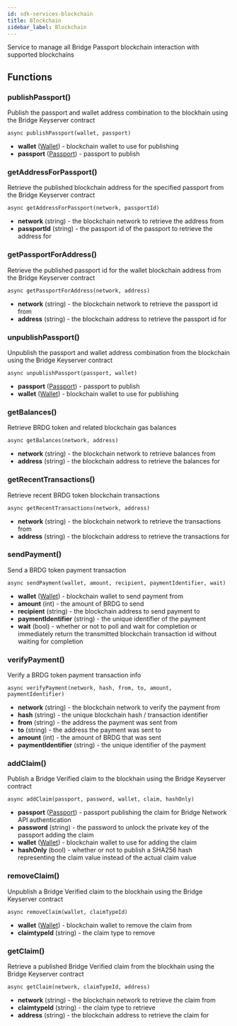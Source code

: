```yaml
---
id: sdk-services-blockchain
title: Blockchain
sidebar_label: Blockchain
---
```

Service to manage all Bridge Passport blockchain interaction with supported blockchains

## Functions
### publishPassport()
Publish the passport and wallet address combination to the blockhain using the Bridge Keyserver contract
```
async publishPassport(wallet, passport)
```
- **wallet** (<a href='sdk-models-wallet'>Wallet</a>) - blockchain wallet to use for publishing
- **passport** (<a href='sdk-models-passport'>Passport</a>) - passport to publish

### getAddressForPassport()
Retrieve the published blockchain address for the specified passport from the Bridge Keyserver contract
```
async getAddressForPassport(network, passportId)
```
- **network** (string) - the blockchain network to retrieve the address from
- **passportId** (string) - the passport id of the passport to retrieve the address for

### getPassportForAddress()
Retrieve the published passport id for the wallet blockchain address from the Bridge Keyserver contract
```
async getPassportForAddress(network, address)
```
- **network** (string) - the blockchain network to retrieve the passport id from
- **address** (string) - the blockchain address to retrieve the passport id for

### unpublishPassport()
Unpublish the passport and wallet address combination from the blockchain using the Bridge Keyserver contract
```
async unpublishPassport(passport, wallet)
```
- **passport** (<a href='sdk-models-passport'>Passport</a>) - passport to publish
- **wallet** (<a href='sdk-models-wallet'>Wallet</a>) - blockchain wallet to use for publishing


### getBalances()
Retrieve BRDG token and related blockchain gas balances
```
async getBalances(network, address)
```
- **network** (string) - the blockchain network to retrieve balances from
- **address** (string) - the blockchain address to retrieve the balances for

### getRecentTransactions()
Retrieve recent BRDG token blockchain transactions
```
async getRecentTransactions(network, address) 
```
- **network** (string) - the blockchain network to retrieve the transactions from
- **address** (string) - the blockchain address to retrieve the transactions for

### sendPayment()
Send a BRDG token payment transaction
```
async sendPayment(wallet, amount, recipient, paymentIdentifier, wait)
```
- **wallet** (<a href='sdk-models-wallet'>Wallet</a>) - blockchain wallet to send payment from
- **amount** (int) - the amount of BRDG to send
- **recipient** (string) - the blockchain address to send payment to
- **paymentIdentifier** (string) - the unique identifier of the payment
- **wait** (bool) - whether or not to poll and wait for completion or immediately return the transmitted blockchain transaction id without waiting for completion

### verifyPayment()
Verify a BRDG token payment transaction info
```
async verifyPayment(network, hash, from, to, amount, paymentIdentifier)
```
- **network** (string) - the blockchain network to verify the payment from
- **hash** (string) - the unique blockchain hash / transaction identifier
- **from** (string) - the address the payment was sent from
- **to** (string) - the address the payment was sent to
- **amount** (int) - the amount of BRDG that was sent
- **paymentIdentifier** (string) - the unique identifier of the payment

### addClaim()
Publish a Bridge Verified claim to the blockhain using the Bridge Keyserver contract
```
async addClaim(passport, password, wallet, claim, hashOnly) 
```
- **passport** (<a href='sdk-models-passport'>Passport</a>) - passport publishing the claim for Bridge Network API authentication
- **password** (string) - the password to unlock the private key of the passport adding the claim
- **wallet** (<a href='sdk-models-wallet'>Wallet</a>) - blockchain wallet to use for adding the claim
- **hashOnly** (bool) - whether or not to publish a SHA256 hash representing the claim value instead of the actual claim value

### removeClaim()
Unpublish a Bridge Verified claim to the blockhain using the Bridge Keyserver contract
```
async removeClaim(wallet, claimTypeId)
```
- **wallet** (<a href='sdk-models-wallet'>Wallet</a>) - blockchain wallet to remove the claim from
- **claimtypeId** (string) - the claim type to remove

### getClaim()
Retrieve a published Bridge Verified claim from the blockhain using the Bridge Keyserver contract
```
async getClaim(network, claimTypeId, address) 
```
- **network** (string) - the blockchain network to retrieve the claim from
- **claimtypeId** (string) - the claim type to retrieve
- **address** (string) - the blockchain address to retrieve the claim for


